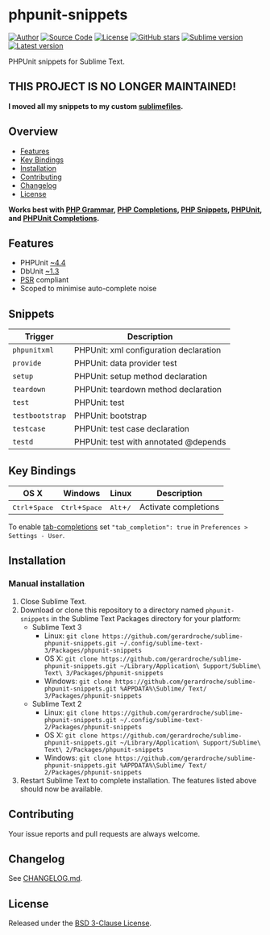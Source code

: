 # phpunit-snippets

[![Author](https://img.shields.io/badge/author-@gerardroche-blue.svg?style=flat)](https://twitter.com/gerardroche)
[![Source Code](https://img.shields.io/badge/source-GitHub-blue.svg?style=flat)](https://github.com/gerardroche/sublime-phpunit-snippets)
[![License](https://img.shields.io/badge/license-BSD--3-blue.svg?style=flat)](https://raw.githubusercontent.com/gerardroche/sublime-phpunit-snippets/master/LICENSE)
[![GitHub stars](https://img.shields.io/github/stars/gerardroche/sublime-phpunit-snippets.svg?style=flat)](https://github.com/gerardroche/sublime-phpunit-snippets/stargazers)
[![Sublime version](https://img.shields.io/badge/sublime-v3-lightgrey.svg?style=flat)](https://sublimetext.com)
[![Latest version](https://img.shields.io/github/tag/gerardroche/sublime-phpunit-snippets.svg?label=release&style=flat&maxAge=2592000)](https://github.com/gerardroche/sublime-phpunit-snippets/tags)

PHPUnit snippets for Sublime Text.

## THIS PROJECT IS NO LONGER MAINTAINED!

**I moved all my snippets to my custom [sublimefiles](https://github.com/gerardroche/sublimefiles).**

## Overview

* [Features](#features)
* [Key Bindings](#key-bindings)
* [Installation](#installation)
* [Contributing](#contributing)
* [Changelog](#changelog)
* [License](#license)

**Works best with [PHP Grammar], [PHP Completions], [PHP Snippets], [PHPUnit], and [PHPUnit Completions].**

## Features

* PHPUnit [~4.4](http://semver.org)
* DbUnit [~1.3](http://semver.org)
* [PSR](http://www.php-fig.org) compliant
* Scoped to minimise auto-complete noise

## Snippets

| Trigger | Description |
| ------- | ----------- |
| `phpunitxml` | PHPUnit: xml configuration declaration |
| `provide` | PHPUnit: data provider test |
| `setup` | PHPUnit: setup method declaration |
| `teardown` | PHPUnit: teardown method declaration |
| `test` | PHPUnit: test |
| `testbootstrap` | PHPUnit: bootstrap |
| `testcase` | PHPUnit: test case declaration |
| `testd` | PHPUnit: test with annotated @depends |

## Key Bindings

| OS X | Windows | Linux | Description |
|------|---------|-------|-------------|
| <kbd>Ctrl</kbd>+<kbd>Space</kbd> | <kbd>Ctrl</kbd>+<kbd>Space</kbd> | <kbd>Alt</kbd>+<kbd>/</kbd> | Activate completions |

To enable [tab-completions](http://docs.sublimetext.info/en/latest/extensibility/completions.html#tab-completed-completions) set `"tab_completion": true` in `Preferences > Settings - User`.

## Installation

### Manual installation

1. Close Sublime Text.
2. Download or clone this repository to a directory named `phpunit-snippets` in the Sublime Text Packages directory for your platform:
    * Sublime Text 3
        - Linux: `git clone https://github.com/gerardroche/sublime-phpunit-snippets.git ~/.config/sublime-text-3/Packages/phpunit-snippets`
        - OS X: `git clone https://github.com/gerardroche/sublime-phpunit-snippets.git ~/Library/Application\ Support/Sublime\ Text\ 3/Packages/phpunit-snippets`
        - Windows: `git clone https://github.com/gerardroche/sublime-phpunit-snippets.git %APPDATA%\Sublime/ Text/ 3/Packages/phpunit-snippets`
    * Sublime Text 2
        - Linux: `git clone https://github.com/gerardroche/sublime-phpunit-snippets.git ~/.config/sublime-text-2/Packages/phpunit-snippets`
        - OS X: `git clone https://github.com/gerardroche/sublime-phpunit-snippets.git ~/Library/Application\ Support/Sublime\ Text\ 2/Packages/phpunit-snippets`
        - Windows: `git clone https://github.com/gerardroche/sublime-phpunit-snippets.git %APPDATA%\Sublime/ Text/ 2/Packages/phpunit-snippets`
3. Restart Sublime Text to complete installation. The features listed above should now be available.

## Contributing

Your issue reports and pull requests are always welcome.

## Changelog

See [CHANGELOG.md](CHANGELOG.md).

## License

Released under the [BSD 3-Clause License](LICENSE).

[Package Control]: https://packagecontrol.io/browse/authors/gerardroche
[PHP Completions]: https://packagecontrol.io/browse/authors/gerardroche
[PHP Grammar]: https://packagecontrol.io/browse/authors/gerardroche
[PHP Snippets]: https://packagecontrol.io/browse/authors/gerardroche
[PHPUnit Completions]: https://packagecontrol.io/browse/authors/gerardroche
[PHPUnit Snippets]: https://packagecontrol.io/browse/authors/gerardroche
[PHPUnit]: https://packagecontrol.io/browse/authors/gerardroche
[Composer]: https://getcomposer.org
